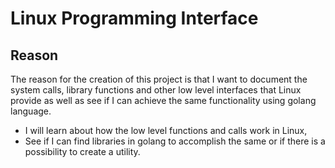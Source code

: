 # Linux Programming Interface 

## Reason 
The reason for the creation of this project is that I want to document the system calls, library functions and other low level interfaces that Linux provide as well as see if I can achieve the same functionality using golang language. 

* I will learn about how the low level functions and calls work in Linux, 
* See if I can find libraries in golang to accomplish the same or if there is a possibility to create a utility. 


